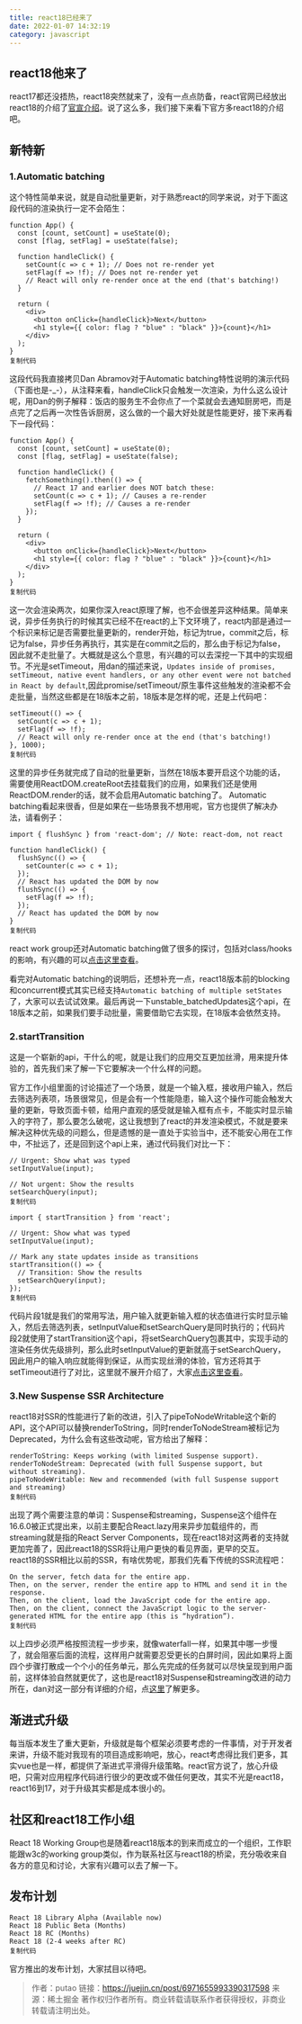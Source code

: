 ```yaml
---
title: react18已经来了
date: 2022-01-07 14:32:19
category: javascript
---
```

## react18他来了

react17都还没捂热，react18突然就来了，没有一点点防备，react官网已经放出react18的介绍了[官宣介绍](https://reactjs.org/blog/2021/06/08/the-plan-for-react-18.html)。说了这么多，我们接下来看下官方多react18的介绍吧。

## 新特新

### 1.Automatic batching

这个特性简单来说，就是自动批量更新，对于熟悉react的同学来说，对于下面这段代码的渲染执行一定不会陌生：

```
function App() {
  const [count, setCount] = useState(0);
  const [flag, setFlag] = useState(false);

  function handleClick() {
    setCount(c => c + 1); // Does not re-render yet
    setFlag(f => !f); // Does not re-render yet
    // React will only re-render once at the end (that's batching!)
  }

  return (
    <div>
      <button onClick={handleClick}>Next</button>
      <h1 style={{ color: flag ? "blue" : "black" }}>{count}</h1>
    </div>
  );
}
复制代码
```

这段代码我直接拷贝Dan Abramov对于Automatic batching特性说明的演示代码（下面也是-_-），从注释来看，handleClick只会触发一次渲染，为什么这么设计呢，用Dan的例子解释：饭店的服务生不会你点了一个菜就会去通知厨房吧，而是点完了之后再一次性告诉厨房，这么做的一个最大好处就是性能更好，接下来再看下一段代码：

```
function App() {
  const [count, setCount] = useState(0);
  const [flag, setFlag] = useState(false);

  function handleClick() {
    fetchSomething().then(() => {
      // React 17 and earlier does NOT batch these:
      setCount(c => c + 1); // Causes a re-render
      setFlag(f => !f); // Causes a re-render
    });
  }

  return (
    <div>
      <button onClick={handleClick}>Next</button>
      <h1 style={{ color: flag ? "blue" : "black" }}>{count}</h1>
    </div>
  );
}
复制代码
```

这一次会渲染两次，如果你深入react原理了解，也不会很差异这种结果。简单来说，异步任务执行的时候其实已经不在react的上下文环境了，react内部是通过一个标识来标记是否需要批量更新的，render开始，标记为true，commit之后，标记为false，异步任务再执行，其实是在commit之后的，那么由于标记为false，因此就不走批量了。大概就是这么个意思，有兴趣的可以去深挖一下其中的实现细节。不光是setTimeout，用dan的描述来说，`Updates inside of promises, setTimeout, native event handlers, or any other event were not batched in React by default`,因此promise/setTimeout/原生事件这些触发的渲染都不会走批量，当然这些都是在18版本之前，18版本是怎样的呢，还是上代码吧：

```
setTimeout(() => {
  setCount(c => c + 1);
  setFlag(f => !f);
  // React will only re-render once at the end (that's batching!)
}, 1000);
复制代码
```

这里的异步任务就完成了自动的批量更新，当然在18版本要开启这个功能的话，需要使用ReactDOM.createRoot去挂载我们的应用，如果我们还是使用ReactDOM.render的话，就不会启用Automatic batching了。 Automatic batching看起来很香，但是如果在一些场景我不想用呢，官方也提供了解决办法，请看例子：

```
import { flushSync } from 'react-dom'; // Note: react-dom, not react

function handleClick() {
  flushSync(() => {
    setCounter(c => c + 1);
  });
  // React has updated the DOM by now
  flushSync(() => {
    setFlag(f => !f);
  });
  // React has updated the DOM by now
}
复制代码
```

react work group还对Automatic batching做了很多的探讨，包括对class/hooks的影响，有兴趣的可以[点击这里查看](https://link.juejin.cn?target=https%3A%2F%2Fgithub.com%2Freactwg%2Freact-18%2Fdiscussions%2F21 "https://github.com/reactwg/react-18/discussions/21")。

看完对Automatic batching的说明后，还想补充一点，react18版本前的blocking和concurrent模式其实已经支持`Automatic batching of multiple setStates`了，大家可以去试试效果。最后再说一下unstable_batchedUpdates这个api，在18版本之前，如果我们要手动批量，需要借助它去实现，在18版本会依然支持。

### 2.startTransition

这是一个崭新的api，干什么的呢，就是让我们的应用交互更加丝滑，用来提升体验的，首先我们来了解一下它要解决一个什么样的问题。

官方工作小组里面的讨论描述了一个场景，就是一个输入框，接收用户输入，然后去筛选列表项，场景很常见，但是会有一个性能隐患，输入这个操作可能会触发大量的更新，导致页面卡顿，给用户直观的感受就是输入框有点卡，不能实时显示输入的字符了，那么要怎么破呢，这让我想到了react的并发渲染模式，不就是要来解决这种优先级的问题么，但是遗憾的是一直处于实验当中，还不能安心用在工作中，不扯远了，还是回到这个api上来，通过代码我们对比一下：

```
// Urgent: Show what was typed
setInputValue(input);

// Not urgent: Show the results
setSearchQuery(input);
复制代码
```

```
import { startTransition } from 'react';

// Urgent: Show what was typed
setInputValue(input);

// Mark any state updates inside as transitions
startTransition(() => {
  // Transition: Show the results
  setSearchQuery(input);
});
复制代码
```

代码片段1就是我们的常用写法，用户输入就更新输入框的状态值进行实时显示输入，然后去筛选列表，setInputValue和setSearchQuery是同时执行的；代码片段2就使用了startTransition这个api，将setSearchQuery包裹其中，实现手动的渲染任务优先级排列，那么此时setInputValue的更新就高于setSearchQuery，因此用户的输入响应就能得到保证，从而实现丝滑的体验，官方还将其于setTimeout进行了对比，这里就不展开介绍了，大家[点击这里查看](https://link.juejin.cn?target=https%3A%2F%2Fgithub.com%2Freactwg%2Freact-18%2Fdiscussions%2F41 "https://github.com/reactwg/react-18/discussions/41")。

### 3.New Suspense SSR Architecture

react18对SSR的性能进行了新的改进，引入了pipeToNodeWritable这个新的API，这个API可以替换renderToString，同时renderToNodeStream被标记为Deprecated，为什么会有这些改动呢，官方给出了解释：

```
renderToString: Keeps working (with limited Suspense support).
renderToNodeStream: Deprecated (with full Suspense support, but without streaming).
pipeToNodeWritable: New and recommended (with full Suspense support and streaming)
复制代码
```

出现了两个需要注意的单词：Suspense和streaming，Suspense这个组件在16.6.0被正式提出来，以前主要配合React.lazy用来异步加载组件的，而streaming就是指的React Server Components，现在react18对这两者的支持就更加完善了，因此react18的SSR将让用户更快的看见界面，更早的交互。 react18的SSR相比以前的SSR，有啥优势呢，那我们先看下传统的SSR流程吧：

```
On the server, fetch data for the entire app.
Then, on the server, render the entire app to HTML and send it in the response.
Then, on the client, load the JavaScript code for the entire app.
Then, on the client, connect the JavaScript logic to the server-generated HTML for the entire app (this is “hydration”).
复制代码
```

以上四步必须严格按照流程一步步来，就像waterfall一样，如果其中哪一步慢了，就会阻塞后面的流程，这样用户就需要忍受更长的白屏时间，因此如果将上面四个步骤打散成一个个小的任务单元，那么先完成的任务就可以尽快呈现到用户面前，这样体验自然就更优了，这也是react18对Suspense和streaming改进的动力所在，dan对这一部分有详细的介绍，点[这里](https://link.juejin.cn?target=https%3A%2F%2Fgithub.com%2Freactwg%2Freact-18%2Fdiscussions%2F37 "https://github.com/reactwg/react-18/discussions/37")了解更多。

## 渐进式升级

每当版本发生了重大更新，升级就是每个框架必须要考虑的一件事情，对于开发者来讲，升级不能对我现有的项目造成影响吧，放心，react考虑得比我们更多，其实vue也是一样，都提供了渐进式平滑得升级策略。react官方说了，放心升级吧，只需对应用程序代码进行很少的更改或不做任何更改，其实不光是react18，react16到17，对于升级其实都是成本很小的。

## 社区和react18工作小组

React 18 Working Group也是随着react18版本的到来而成立的一个组织，工作职能跟w3c的working group类似，作为联系社区与react18的桥梁，充分吸收来自各方的意见和讨论，大家有兴趣可以去了解一下。

## 发布计划

```
React 18 Library Alpha (Available now)
React 18 Public Beta (Months)
React 18 RC (Months)
React 18 (2-4 weeks after RC)
复制代码
```

官方推出的发布计划，大家拭目以待吧。

>作者：putao
链接：https://juejin.cn/post/6971655993390317598
来源：稀土掘金
著作权归作者所有。商业转载请联系作者获得授权，非商业转载请注明出处。
